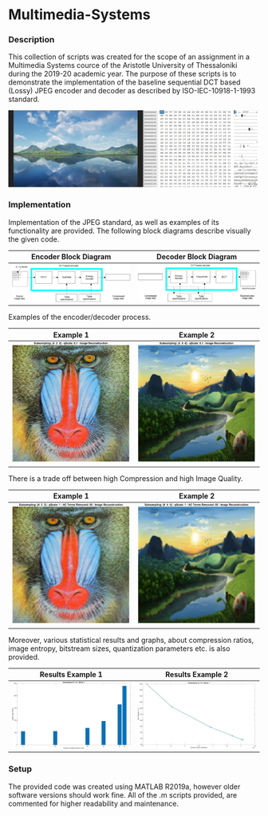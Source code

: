 # Multimedia-Systems

### Description
This collection of scripts was created for the scope of an assignment in a Multimedia Systems cource of the Aristotle University of Thessaloniki during the 2019-20 academic year. The purpose of these scripts is to demonstrate the implementation of the baseline sequential DCT based (Lossy) JPEG encoder and decoder as described by ISO-IEC-10918-1-1993 standard.

![JPEG Encoded BitStream](https://github.com/kosletr/Multimedia-Systems/blob/master/Pics/Screenshot_8.jpg)

### Implementation

Implementation of the JPEG standard, as well as examples of its functionality are provided. The following block diagrams describe visually the given code.

 Encoder Block Diagram     | Decoder Block Diagram
:-------------------------:|:-------------------------:
![](https://github.com/kosletr/Multimedia-Systems/blob/master/Pics/Screenshot_1.jpg) |  ![](https://github.com/kosletr/Multimedia-Systems/blob/master/Pics/Screenshot_2.jpg)

Examples of the encoder/decoder process.

   Example 1               |        Example 2 
:-------------------------:|:-------------------------:
![](https://github.com/kosletr/Multimedia-Systems/blob/master/results/results/results_2.jpg) |  ![](https://github.com/kosletr/Multimedia-Systems/blob/master/results/results/results_19.jpg)

There is a trade off between high Compression and high Image Quality.

   Example 1               |        Example 2 
:-------------------------:|:-------------------------:
![](https://github.com/kosletr/Multimedia-Systems/blob/master/results/resultsB/resultsB_10.jpg) |  ![](https://github.com/kosletr/Multimedia-Systems/blob/master/results/resultsB/resultsB_25.jpg)

Moreover, various statistical results and graphs, about compression ratios, image entropy, bitstream sizes, quantization parameters etc. is also provided.

   Results Example 1       |  Results Example 2 
:-------------------------:|:-------------------------:
![](https://github.com/kosletr/Multimedia-Systems/blob/master/results/resultsB/resultsB_14.jpg) |  ![](https://github.com/kosletr/Multimedia-Systems/blob/master/results/resultsB/resultsB_15.jpg)


### Setup
The provided code was created using MATLAB R2019a, however older software versions should work fine. All of the .m scripts provided, are  commented for higher readability and maintenance.
